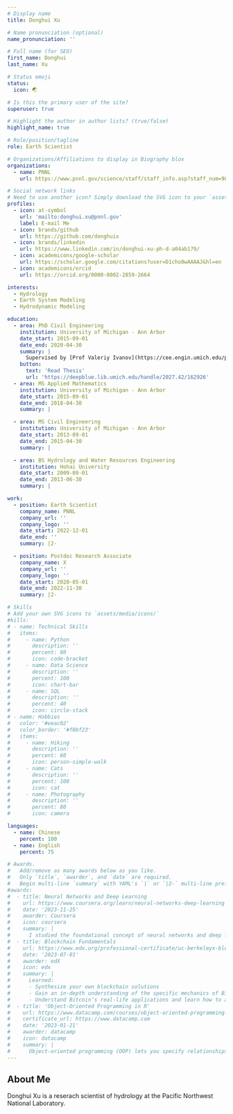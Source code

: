 ```yaml
---
# Display name
title: Donghui Xu

# Name pronunciation (optional)
name_pronunciation: ''

# Full name (for SEO)
first_name: Donghui
last_name: Xu

# Status emoji
status:
  icon: 🌏

# Is this the primary user of the site?
superuser: true

# Highlight the author in author lists? (true/false)
highlight_name: true

# Role/position/tagline
role: Earth Scientist

# Organizations/Affiliations to display in Biography blox
organizations:
  - name: PNNL
    url: https://www.pnnl.gov/science/staff/staff_info.asp?staff_num=9816

# Social network links
# Need to use another icon? Simply download the SVG icon to your `assets/media/icons/` folder.
profiles:
  - icon: at-symbol
    url: 'mailto:donghui.xu@pnnl.gov'
    label: E-mail Me
  - icon: brands/github
    url: https://github.com/donghuix
  - icon: brands/linkedin
    url: https://www.linkedin.com/in/donghui-xu-ph-d-a04ab179/
  - icon: academicons/google-scholar
    url: https://scholar.google.com/citations?user=D1cho0wAAAAJ&hl=en
  - icon: academicons/orcid
    url: https://orcid.org/0000-0002-2859-2664

interests:
  - Hydrology
  - Earth System Modeling
  - Hydrodynamic Modeling

education:
  - area: PhD Civil Engineering
    institution: University of Michigan - Ann Arbor
    date_start: 2015-09-01
    date_end: 2020-04-30
    summary: |
      Supervised by [Prof Valeriy Ivanov](https://cee.engin.umich.edu/people/ivanov-valeriy/).
    button:
      text: 'Read Thesis'
      url: 'https://deepblue.lib.umich.edu/handle/2027.42/162926'
  - area: MS Applied Mathematics
    institution: University of Michigan - Ann Arbor
    date_start: 2015-09-01
    date_end: 2018-04-30
    summary: |

  - area: MS Civil Engineering
    institution: University of Michigan - Ann Arbor
    date_start: 2013-09-01
    date_end: 2015-04-30
    summary: |

  - area: BS Hydrology and Water Resources Engineering
    institution: Hohai University
    date_start: 2009-09-01
    date_end: 2013-06-30
    summary: |

work:
  - position: Earth Scientist
    company_name: PNNL
    company_url: ''
    company_logo: ''
    date_start: 2022-12-01
    date_end: ''
    summary: |2-

  - position: Postdoc Research Associate 
    company_name: X
    company_url: ''
    company_logo: ''
    date_start: 2020-05-01
    date_end: 2022-11-30
    summary: |2-

# Skills
# Add your own SVG icons to `assets/media/icons/`
#kills:
# - name: Technical Skills
#   items:
#     - name: Python
#       description: ''
#       percent: 80
#       icon: code-bracket
#     - name: Data Science
#       description: ''
#       percent: 100
#       icon: chart-bar
#     - name: SQL
#       description: ''
#       percent: 40
#       icon: circle-stack
# - name: Hobbies
#   color: '#eeac02'
#   color_border: '#f0bf23'
#   items:
#     - name: Hiking
#       description: ''
#       percent: 60
#       icon: person-simple-walk
#     - name: Cats
#       description: ''
#       percent: 100
#       icon: cat
#     - name: Photography
#       description: ''
#       percent: 80
#       icon: camera

languages:
  - name: Chinese
    percent: 100
  - name: English
    percent: 75

# Awards.
#   Add/remove as many awards below as you like.
#   Only `title`, `awarder`, and `date` are required.
#   Begin multi-line `summary` with YAML's `|` or `|2-` multi-line prefix and indent 2 spaces below.
#awards:
#  - title: Neural Networks and Deep Learning
#    url: https://www.coursera.org/learn/neural-networks-deep-learning
#    date: '2023-11-25'
#    awarder: Coursera
#    icon: coursera
#    summary: |
#      I studied the foundational concept of neural networks and deep learning. By the end, I was familiar with the significant technological trends driving the rise of deep learning; #build, train, and apply fully connected deep neural networks; implement efficient (vectorized) neural networks; identify key parameters in a neural network’s architecture; and #apply deep learning to your own applications.
#  - title: Blockchain Fundamentals
#    url: https://www.edx.org/professional-certificate/uc-berkeleyx-blockchain-fundamentals
#    date: '2023-07-01'
#    awarder: edX
#    icon: edx
#    summary: |
#      Learned:
#      - Synthesize your own blockchain solutions
#      - Gain an in-depth understanding of the specific mechanics of Bitcoin
#      - Understand Bitcoin’s real-life applications and learn how to attack and destroy Bitcoin, Ethereum, smart contracts and Dapps, and alternatives to Bitcoin’s Proof-of-Work #consensus algorithm
#  - title: 'Object-Oriented Programming in R'
#    url: https://www.datacamp.com/courses/object-oriented-programming-with-s3-and-r6-in-r
#    certificate_url: https://www.datacamp.com
#    date: '2023-01-21'
#    awarder: datacamp
#    icon: datacamp
#    summary: |
#      Object-oriented programming (OOP) lets you specify relationships between functions and the objects that they can act on, helping you manage complexity in your code. This is an #intermediate level course, providing an introduction to OOP, using the S3 and R6 systems. S3 is a great day-to-day R programming tool that simplifies some of the functions that you #write. R6 is especially useful for industry-specific analyses, working with web APIs, and building GUIs.
---
```


## About Me

Donghui Xu is a reserach scientist of hydrology at the Pacific Northwest National Laboratory.
